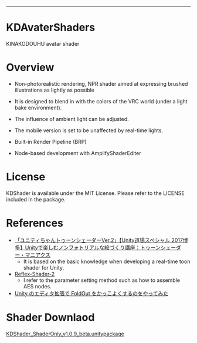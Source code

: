 ---------------
# KDAvaterShaders
KINAKODOUHU avatar shader
 # Overview

- Non-photorealistic rendering, NPR shader aimed at expressing brushed illustrations as lightly as possible
- It is designed to blend in with the colors of the VRC world (under a light bake environment).
- The influence of ambient light can be adjusted.
- The mobile version is set to be unaffected by real-time lights.

- Built-in Render Pipeline (BRP)
- Node-based development with AmplifyShaderEditer

# License
KDShader is available under the MIT License. Please refer to the LICENSE included in the package.

# References
- [「ユニティちゃんトゥーンシェーダーVer.2」【Unity道場スペシャル 2017博多】Unityで楽しむノンフォトリアルな絵づくり講座：トゥーンシェーダー・マニアクス](https://www.slideshare.net/UnityTechnologiesJapan/unity2017)
   - It is based on the basic knowledge when developing a real-time toon shader for Unity. 
- [Reflex-Shader-2](https://github.com/reflex1124/Reflex-Shader-2)
   - I refer to the parameter setting method such as how to assemble AES nodes.
- [Unity のエディタ拡張で FoldOut をかっこよくするのをやってみた](https://tips.hecomi.com/entry/2016/10/15/004144)
　 
# Shader Downlaod

[KDShader_ShaderOnly_v1.0.9_beta.unitypackage](https://github.com/oki75/KDAvaterShaders/blob/6855417202b9871025d1dfa5ec835ce1577613e5/KDShader_ShaderOnly_v1.0.9_beta.unitypackage)

